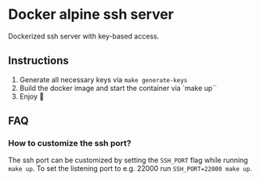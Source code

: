 # Docker alpine ssh server
Dockerized ssh server with key-based access.

## Instructions

1. Generate all necessary keys via `make generate-keys`
2. Build the docker image and start the container via `make up``
3. Enjoy 🎉

## FAQ

### How to customize the ssh port?

The ssh port can be customized by setting the `SSH_PORT` flag while running `make up`.
To set the listening port to e.g. 22000 run `SSH_PORT=22000 make up`.